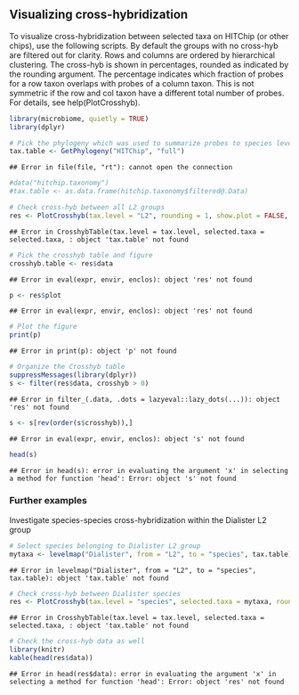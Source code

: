 ## Visualizing cross-hybridization

To visualize cross-hybridization between selected taxa on HITChip (or
other chips), use the following scripts. By default the groups with no
cross-hyb are filtered out for clarity. Rows and columns are ordered
by hierarchical clustering. The cross-hyb is shown in percentages,
rounded as indicated by the rounding argument. The percentage
indicates which fraction of probes for a row taxon overlaps with
probes of a column taxon. This is not symmetric if the row and col
taxon have a different total number of probes. For details, see
help(PlotCrosshyb).


```r
library(microbiome, quietly = TRUE)
library(dplyr)

# Pick the phylogeny which was used to summarize probes to species level
tax.table <- GetPhylogeny("HITChip", "full")
```

```
## Error in file(file, "rt"): cannot open the connection
```

```r
#data("hitchip.taxonomy")
#tax.table <- as.data.frame(hitchip.taxonomy$filtered@.Data)

# Check cross-hyb between all L2 groups
res <- PlotCrosshyb(tax.level = "L2", rounding = 1, show.plot = FALSE, tax.table = tax.table)
```

```
## Error in CrosshybTable(tax.level = tax.level, selected.taxa = selected.taxa, : object 'tax.table' not found
```

```r
# Pick the crosshyb table and figure
crosshyb.table <- res$data
```

```
## Error in eval(expr, envir, enclos): object 'res' not found
```

```r
p <- res$plot
```

```
## Error in eval(expr, envir, enclos): object 'res' not found
```

```r
# Plot the figure    
print(p)
```

```
## Error in print(p): object 'p' not found
```

```r
# Organize the Crosshyb table
suppressMessages(library(dplyr))
s <- filter(res$data, crosshyb > 0)
```

```
## Error in filter_(.data, .dots = lazyeval::lazy_dots(...)): object 'res' not found
```

```r
s <- s[rev(order(s$crosshyb)),]
```

```
## Error in eval(expr, envir, enclos): object 's' not found
```

```r
head(s)
```

```
## Error in head(s): error in evaluating the argument 'x' in selecting a method for function 'head': Error: object 's' not found
```


### Further examples

Investigate species-species cross-hybridization within the Dialister L2 group


```r
# Select species belonging to Dialister L2 group
mytaxa <- levelmap("Dialister", from = "L2", to = "species", tax.table)[[1]]
```

```
## Error in levelmap("Dialister", from = "L2", to = "species", tax.table): object 'tax.table' not found
```

```r
# Check cross-hyb between Dialister species
res <- PlotCrosshyb(tax.level = "species", selected.taxa = mytaxa, rounding = 0, tax.table = tax.table)
```

```
## Error in CrosshybTable(tax.level = tax.level, selected.taxa = selected.taxa, : object 'tax.table' not found
```

```r
# Check the cross-hyb data as well
library(knitr)
kable(head(res$data))
```

```
## Error in head(res$data): error in evaluating the argument 'x' in selecting a method for function 'head': Error: object 'res' not found
```


